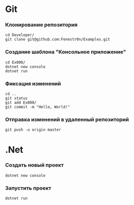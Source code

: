 #  Git
### Клонирование репозитория

    cd Developer/
    git clone git@github.com:Fenestr0n/Examples.git

### Создание шаблона "Консольное приложение"

    cd Ex000/
    dotnet new console
    dotnet run

### Фиксация изменений
    cd ..
    git status
    git add Ex000/
    git commit -m "Hello, World!"

### Отправка изменений в удаленный репозиторий
    git push -u origin master

# .Net

### Создать новый проект
    dotnet new console

### Запустить проект
    dotnet run


